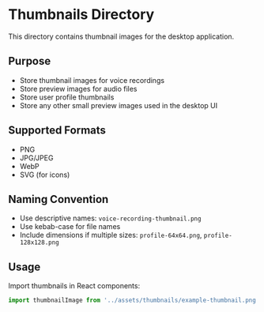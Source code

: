 # Thumbnails Directory

This directory contains thumbnail images for the desktop application.

## Purpose
- Store thumbnail images for voice recordings
- Store preview images for audio files
- Store user profile thumbnails
- Store any other small preview images used in the desktop UI

## Supported Formats
- PNG
- JPG/JPEG
- WebP
- SVG (for icons)

## Naming Convention
- Use descriptive names: `voice-recording-thumbnail.png`
- Use kebab-case for file names
- Include dimensions if multiple sizes: `profile-64x64.png`, `profile-128x128.png`

## Usage
Import thumbnails in React components:
```typescript
import thumbnailImage from '../assets/thumbnails/example-thumbnail.png';
```